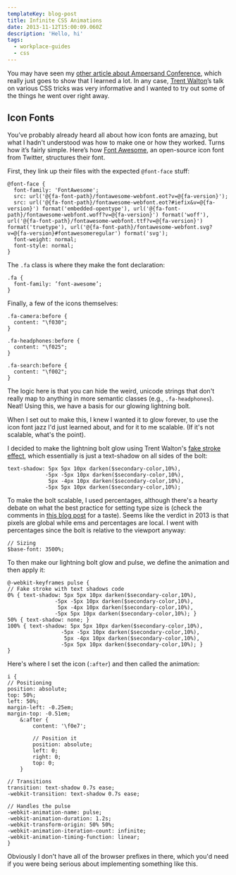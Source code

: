 ```yaml
---
templateKey: blog-post
title: Infinite CSS Animations
date: 2013-11-12T15:00:09.060Z
description: 'Hello, hi'
tags:
  - workplace-guides
  - css
---
```

<p>You may have seen my <a href="/writing/ampersand-conf">other article about Ampersand Conference</a>, which really just goes to show that I learned a lot. In any case, <a href="http://trentwalton.com/" target="_blank">Trent Walton</a>’s talk on various CSS tricks was very informative and I wanted to try out some of the things he went over right away.</p>


<h2>Icon Fonts</h2>

<p>You’ve probably already heard all about how icon fonts are amazing, but what I hadn't understood was how to make one or how they worked. Turns how it’s fairly simple. Here’s how <a href="http://fontawesome.io/" target="_blank">Font Awesome</a>, an open-source icon font from Twitter, structures their font.</p>

<p>First, they link up their files with the expected <code>@font-face</code> stuff:</p>



```
@font-face {
  font-family: 'FontAwesome';
  src: url('@{fa-font-path}/fontawesome-webfont.eot?v=@{fa-version}');
  src: url('@{fa-font-path}/fontawesome-webfont.eot?#iefix&v=@{fa-version}') format('embedded-opentype'), url('@{fa-font-path}/fontawesome-webfont.woff?v=@{fa-version}') format('woff'), url('@{fa-font-path}/fontawesome-webfont.ttf?v=@{fa-version}') format('truetype'), url('@{fa-font-path}/fontawesome-webfont.svg?v=@{fa-version}#fontawesomeregular') format('svg');
  font-weight: normal;
  font-style: normal;
}
```

<p>The <code>.fa</code> class is where they make the font declaration:</p>

```
.fa {
  font-family: ’font-awesome’;
}
```
<p>Finally, a few of the icons themselves: </p>

```
.fa-camera:before {
  content: "\f030";
}

.fa-headphones:before {
  content: "\f025";
}

.fa-search:before {
  content: "\f002";
}
```
<p>The logic here is that you can hide the weird, unicode strings that don't really map to anything in more semantic classes (e.g., <code>.fa-headphones</code>). Neat! Using this, we have a basis for our glowing lightning bolt.</p>
<p>When I set out to make this, I knew I wanted it to glow forever, to use the icon font jazz I'd just learned about, and for it to me scalable. (If it's not scalable, what's the point). </p>
<p>I decided to make the lightning bolt glow using Trent Walton's <a href="https://dl.dropboxusercontent.com/u/3648990/Ampersand-Demo/stroke.html" target="_blank">fake stroke effect</a>, which essentially is just a text-shadow on all sides of the bolt:</p>


```
text-shadow: 5px 5px 10px darken($secondary-color,10%),
            -5px -5px 10px darken($secondary-color,10%),
             5px -4px 10px darken($secondary-color,10%),
            -5px 5px 10px darken($secondary-color,10%);
```

<p>To make the bolt scalable, I used percentages, although there's a hearty debate on what the best practice for setting type size is (check the comments in <a href="http://kyleschaeffer.com/development/css-font-size-em-vs-px-vs-pt-vs/" target="_blank">this blog post</a> for a taste). Seems like the verdict in 2013 is that pixels are global while ems and percentages are local. I went with percentages since the bolt is relative to the viewport anyway:</p>

```
// Sizing
$base-font: 3500%;
```
<p>To then make our lightning bolt glow and pulse, we define the animation and then apply it:</p>

```
@-webkit-keyframes pulse {
// Fake stroke with text shadows code
0% { text-shadow: 5px 5px 10px darken($secondary-color,10%),
               -5px -5px 10px darken($secondary-color,10%),
                5px -4px 10px darken($secondary-color,10%),
               -5px 5px 10px darken($secondary-color,10%); }
50% { text-shadow: none; }
100% { text-shadow: 5px 5px 10px darken($secondary-color,10%),
                 -5px -5px 10px darken($secondary-color,10%),
                  5px -4px 10px darken($secondary-color,10%),
                 -5px 5px 10px darken($secondary-color,10%); }
}
```

<p>Here's where I set the icon (<code>:after</code>) and then called the animation:</p>

```
i {
// Positioning
position: absolute;
top: 50%;
left: 50%;
margin-left: -0.25em;
margin-top: -0.51em;
    &:after {
        content: '\f0e7';

        // Position it
        position: absolute;
        left: 0;
        right: 0;
        top: 0;
    }

// Transitions
transition: text-shadow 0.7s ease;
-webkit-transition: text-shadow 0.7s ease;

// Handles the pulse
-webkit-animation-name: pulse;
-webkit-animation-duration: 1.2s;
-webkit-transform-origin: 50% 50%;
-webkit-animation-iteration-count: infinite;
-webkit-animation-timing-function: linear;
}
```

<p>Obviously I don't have all of the browser prefixes in there, which you'd need if you were being serious about implementing something like this.</p>
